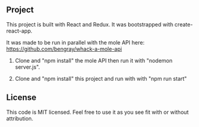 ## Project

This project is built with React and Redux.  It was bootstrapped with 
create-react-app.

It was made to be run in parallel with the mole API here: https://github.com/bengray/whack-a-mole-api

1. Clone and "npm install" the mole API then run it with "nodemon server.js".

2. Clone and "npm install" this project and run with with "npm run start"

## License

This code is MIT licensed. Feel free to use it as you see fit with or without attribution.